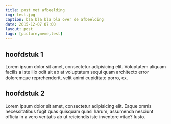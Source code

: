 ```yaml
---
title: post met afbeelding
img: test.jpg
caption: bla bla bla bla over de afbeelding
date: 2015-12-07 07:00
layout: post
tags: [picture,meme,test]
---
```

## hoofdstuk 1
Lorem ipsum dolor sit amet, consectetur adipisicing elit. Voluptatem aliquam facilis a iste illo odit sit ab at voluptatum sequi quam architecto error doloremque reprehenderit, velit animi cupiditate porro, ex.

## hoofdstuk 2

Lorem ipsum dolor sit amet, consectetur adipisicing elit. Eaque omnis necessitatibus fugit quas quisquam quasi harum, assumenda nesciunt officia in a vero veritatis ab ut reiciendis iste inventore vitae? Iusto.